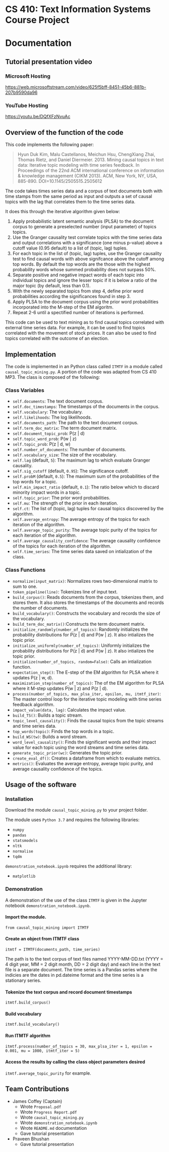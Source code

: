 # CS 410: Text Information Systems Course Project
# Documentation

## Tutorial presentation video
### Microsoft Hosting
https://web.microsoftstream.com/video/625f5bff-8451-45b6-881b-207b9590da96

### YouTube Hosting
https://youtu.be/DQfXFzNvuAc

## Overview of the function of the code
This code implements the following paper:
> Hyun Duk Kim, Malu Castellanos, Meichun Hsu, ChengXiang Zhai, Thomas Rietz, and Daniel Diermeier. 2013. Mining causal topics in text data: Iterative topic modeling with time series feedback. In Proceedings of the 22nd ACM international conference on information & knowledge management (CIKM 2013). ACM, New York, NY, USA, 885-890. DOI=10.1145/2505515.2505612

The code takes times series data and a corpus of text documents both with time stamps from the same period as input and outputs a set of causal topics with the lag that correlates them to the time series data.

It does this through the iterative algorithm given below:
1. Apply probabilistic latent semantic analysis (PLSA) to the document corpus to generate a preselected number (input parameter) of topics topics.
2. Use the Granger causality test correlate topics with the time series data and output correlations with a significance (one minus p-value) above a cutoff value (0.95 default) to a list of (topic, lag) tuples.
3. For each topic in the list of (topic, lag) tuples, use the Granger causality test to find causal words with above signifcance above the cutoff among top words. By default the top words are the those with the highest probability words whose summed probability does not surpass 50%.
4. Separate positive and negative impact words of each topic into individual topics and ignore the lesser topic if it is below a ratio of the major topic (by default, less than 0.1).
5. With the newly separated topics from step 4, define prior word probabilities according the significances found in step 3.
6. Apply PLSA to the document corpus using the prior word probabilities incorporated into the M-step of the EM algoritm.
7. Repeat 2-6 until a spectified number of iterations is performed.

This code can be used to text mining as to find causal topics correlated with external time series data. For example, it can be used to find topics correlated with the movement of stock prices. It can also be used to find topics correlated with the outcome of an election.

## Implementation
The code is implemented in an Python class called `ITMTF` in a module called `causal_topic_mining.py`. A portion of the code was adapted from CS 410 MP3. The class is composed of the following:

### Class Variables
- `self.documents`: The text document corpus.
- `self.doc_timestamps`: The timestamps of the documents in the corpus.
- `self.vocabulary`: The vocabulary.
- `self.likelihoods`: The log likelihoods.
- `self.documents_path`: The path to the text document corpus.
- `self.term_doc_matrix`: The term document matrix.
- `self.document_topic_prob`: P(z | d)
- `self.topic_word_prob`: P(w | z)
- `self.topic_prob`: P(z | d, w)
- `self.number_of_documents`: The number of documents.
- `self.vocabulary_size`: The size of the vocabulary.
- `self.lag` (default,  `5`): The maximum lag to which evaluate Granger causality.
- `self.sig_cutoff` (default,  `0.95`): The significance cutoff.
- `self.probM` (default,  `0.5`): The maximum sum of the probabilities of the top words for a topic.
- `self.min_impact_ratio` (default,  `0.1`): The ratio below which to discard minority impact words in a topic.
- `self.topic_prior`: The prior word probabilities.
- `self.mu`: The strength of the prior in each iteration.
- `self.ct`: The list of (topic, lag) tuples for causal topics discovered by the algorithm.
- `self.average_entropy`: The average entropy of the topics for each iteration of the algorithm.
- `self.average_topic_purity`: The average topic purity of the topics for each iteration of the algorithm.
- `self.average_causality_confidence`: The average causality confidence of the topics for each iteration of the algorithm.
- `self.time_series`: The time series data saved on intialization of the class.

### Class Functions
- `normalize(input_matrix)`: Normalizes rows two-dimensional matrix to sum to one.
- `token_pipeline(line)`: Tokenizes line of input text.
- `build_corpus()`: Reads documents from the corpus, tokenizes them, and stores them. It also stores the timestamps of the documents and records the number of documents.
- `build_vocabulary()`: Constructs the vocabulary and records the size of the vocabulary.
- `build_term_doc_matrix()`:Constructs the term document matrix.
- `initialize_randomly(number_of_topics)`: Randomly initializes the probability distributions for P(z | d) and P(w | z). It also intializes the topic prior.
- `initialize_uniformly(number_of_topics)`:  Uniformly initializes the probability distributions for P(z | d) and P(w | z). It also intializes the topic prior.
- `initialize(number_of_topics, random=False)`: Calls an intialization function.
- `expectation_step()`: The E-step of the EM algorithm for PLSA where it updates P(z | w, d).
- `maximization_step(number_of_topics)`: The of the EM algorithm for PLSA where it M-step updates P(w | z) and P(z | d).
- `process(number_of_topics, max_plsa_iter, epsilon, mu, itmtf_iter)`: The master control loop for the iterative topic modeling with time series feedback algorithm.
- `impact_value(data, lag)`: Calculates the impact value.
- `build_TS()`: Builds a topic stream.
- `topic_level_causality()`: Finds the causal topics from the topic streams and time series data.
- `top_words(topic)`: Finds the top words in a topic.
- `build_WS(tw)`: Builds a word stream.
- `word_level_causality()`: Finds the significant words and their impact value for each topic using the word streams and time series data.
- `generate_topic_prior(wc)`: Generates the topic prior.
- `create_eval_df()`: Creates a dataframe from which to evaluate metrics.
- `metrics()`: Evaluates the average entropy, average topic purity, and average causality confidence of the topics.

## Usage of the software
### Installation
Download the module `causal_topic_mining.py` to your project folder.

The module uses `Python 3.7` and requires the following libraries:
- `numpy`
- `pandas`
- `statsmodels`
- `nltk`
- `normalise`
- `tqdm`

`demonstration_notebook.ipynb` requires the additional library:
- `matplotlib`

### Demonstration
A demonstration of the use of the class `ITMTF` is given in the Jupyter notebook `demonstration_notebook.ipynb`.

#### Import the module.
`from causal_topic_mining import ITMTF`

#### Create an object from ITMTF class
`itmtf = ITMTF(documents_path, time_series)`

The path is to the text corpus of text files named YYYY-MM-DD.txt (YYYY = 4 digit year, MM = 2 digit month, DD = 2 digit day) and each line in the text file is a separate document. The time series is a Pandas series where the indicies are the dates in pd.dateime format and the time series is a stationary series.

#### Tokenize the text corpus and record document timestamps
`itmtf.build_corpus()`

#### Build vocabulary
`itmtf.build_vocabulary()`

#### Run ITMTF algorithm
`itmtf.process(number_of_topics = 30, max_plsa_iter = 1, epsilon = 0.001, mu = 1000, itmtf_iter = 5)`

#### Access the results by calling the class object parameters desired
`itmtf.average_topic_purity` for example.

## Team Contributions
- James Coffey (Captain)
  - Wrote `Proposal.pdf`
  - Wrote `Progress Report.pdf`
  - Wrote `causal_topic_mining.py`
  - Wrote `demonstration_notebook.ipynb`
  - Wrote `README.md` documentation
  - Gave tutorial presentation
- Praveen Bhushan
  - Gave tutorial presentation

